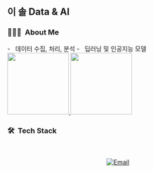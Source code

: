 <h2> 이 솔 Data & AI </h2>

<h3> 👨🏻‍💻 &nbsp;About Me </h3>

<div>
<div>
- &nbsp; 데이터 수집, 처리, 분석
- &nbsp; 딥러닝 및 인공지능 모델
</div>

<div>
<a href="https://github.com/solleedata">
  <img height="140em" src="https://github-readme-stats.vercel.app/api?username=solleedata&theme=dark&show_icons=true" />
  <img height="140em" src="https://github-readme-stats.vercel.app/api/top-langs/?username=solleedata&theme=dark&layout=compact" />
</a>
 </div>
 </div>

<h3> 🛠 &nbsp;Tech Stack</h3>
<!-- 
- 💻 &nbsp;
  ![Python](https://img.shields.io/badge/-Python-333333?style=flat&logo=python)
  ![SQL](https://img.shields.io/badge/-SQL-333333?style=flat&logo=sql)

- 🌐 &nbsp;
  ![HTML5](https://img.shields.io/badge/-HTML5-333333?style=flat&logo=HTML5)
  ![CSS](https://img.shields.io/badge/-CSS-333333?style=flat&logo=CSS3&logoColor=1572B6)
  ![Bootstrap](https://img.shields.io/badge/-Bootstrap-333333?style=flat&logo=bootstrap&logoColor=563D7C)
  ![Flask](https://img.shields.io/badge/-Flask-333333?style=flat&logo=flask)

- 🛢 &nbsp;
  ![MySQL](https://img.shields.io/badge/-MySQL-333333?style=flat&logo=mysql)
  ![AWS](https://img.shields.io/badge/-AWS-333333?style=flat&logo=aws)
- 🔧 &nbsp;
  ![Visual Studio Code](https://img.shields.io/badge/-Visual%20Studio%20Code-333333?style=flat&logo=visual-studio-code&logoColor=007ACC)
  ![Jupyter](https://img.shields.io/badge/-Jupyter%20Notebook-333333?style=flat&logo=jupyter-notebook&logoColor=007ACC) 

<br/>
-->

<br/>

<p align="center">
<a href="mailto:solleedata@gmail.com"><img alt="Email" src="https://img.shields.io/badge/Email-solleedata@gmail.com-blue?style=flat-square&logo=gmail"></a>
</p>
